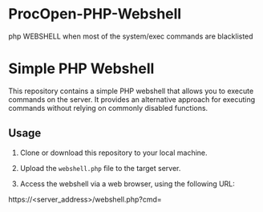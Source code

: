# ProcOpen-PHP-Webshell
php WEBSHELL when most of the system/exec commands are blacklisted


# Simple PHP Webshell

This repository contains a simple PHP webshell that allows you to execute commands on the server. It provides an alternative approach for executing commands without relying on commonly disabled functions.

## Usage

1. Clone or download this repository to your local machine.

2. Upload the `webshell.php` file to the target server.

3. Access the webshell via a web browser, using the following URL:

https://<server_address>/webshell.php?cmd=<command>

